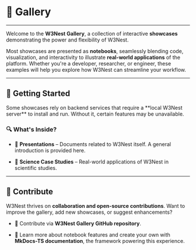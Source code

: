 # 🎨 **Gallery**  

---  

Welcome to the **W3Nest Gallery**, a collection of interactive **showcases** demonstrating the power and flexibility
of W3Nest.  

Most showcases are presented as **notebooks**, seamlessly blending code, visualization, and interactivity to 
illustrate **real-world applications** of the platform. Whether you're a developer, researcher, or engineer,
these examples will help you explore how W3Nest can streamline your workflow.  

---

## 📌 **Getting Started**  

<note level="warning" title="Backend Installation Required">  
Some showcases rely on backend services that require a **local W3Nest server** to install and run. Without it, certain 
features may be unavailable.  
</note>  

### 🔍 **What's Inside?**  

*  📖 **<cross-link target="presentations">Presentations</cross-link>** – Documents related to W3Nest itself.
   A general introduction is provided <cross-link target="w3nest-pres">here</cross-link>.  

*  🧪 **<cross-link target="sciences">Science Case Studies</cross-link>** – Real-world applications of W3Nest in 
scientific studies.  

---

## 🤝 **Contribute**  

W3Nest thrives on **collaboration and open-source contributions**. Want to improve the gallery, add new showcases, 
or suggest enhancements?  

*  🔗 Contribute via **<github-link target="gallery">W3Nest Gallery GitHub repository</github-link>**.  

*  📖 Learn more about notebook features and create your own with 
**<ext-link target="mkdocs-ts">MkDocs-TS documentation</ext-link>**, the framework powering this experience.  